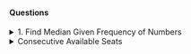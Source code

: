 #### Questions

<details> 
  <summary>1. Find Median Given Frequency of Numbers</summary>

```sql 
    select percentile_cont(0.5) within group (order by num) as median
    from (
        select num
        from numbers, generate_series(1, frequency) -- cross join 
        -- will create rows for each num value equal to its corresponding frequency
        -- SELECT * FROM table1 CROSS JOIN table2 no condition is required - it generates all combinations 
        )
```

GENERATE_SERIES(start, stop, step)

1. If you don’t specify a step, it defaults to 1 for numbers or a day for timestamps.\
2. It returns a set of values from start to stop, inclusive, incrementing by step.
```sql 
SELECT * FROM GENERATE_SERIES('2023-01-01'::date, '2023-01-05'::date, '1 day'::interval)
--tweak the interval to hours, month

select Cast(generate_series(timestamp '2012-08-01',
			'2012-08-31','1 day') as date) as date
```

PERCENTILE_CONT(fraction) WITHIN GROUP (ORDER BY column)

PERCENTILE_CONT is a PostgreSQL aggregate function used to calculate a percentile value from an ordered set of data, assuming a continuous distribution

Unlike PERCENTILE_DISC (which picks an actual value from the dataset)PERCENTILE_CONT interpolates between values if the exact percentile doesn’t correspond to a specific data point

WITHIN GROUP syntax is part of PostgreSQL’s ordered-set aggregate functions, of which PERCENTILE_CONT is one.

These functions operate on a group of rows (like regular aggregates such as SUM or AVG), but they also need an internal ordering for each group to compute their result.\
WITHIN GROUP (ORDER BY ...) specifies that internal ordering for the function. It’s not about grouping rows like GROUP BY in the main query—it’s about how the values within the aggregation are sequenced.\
For PERCENTILE_CONT, this clause is mandatory because the function is defined as an ordered-set aggregate.
</details>

<details>
<summary> Consecutive Available Seats </summary>

```sql
select seat_id from 
(
select seat_id ,
lag(free, 1) over (order by seat_id) as prev_free,
lead(free, 1) over (order by seat_id) as next_free, 
free 
from Cinema 
) where free = 1 and( prev_free = 1 or  next_free =1 )

--- Second way 
SELECT seat_id
FROM (
    SELECT seat_id,
           free,
           SUM(free) OVER (ORDER BY seat_id
                           ROWS BETWEEN 1 PRECEDING AND 1 FOLLOWING) AS cnt
    FROM   Cinema
) AS t
WHERE free = 1 AND cnt >= 2;

```

<details>
<summary>585. Investments in 2016 </summary>
https://leetcode.com/problems/investments-in-2016/description/

```sql
-- got stuck in self join, should have though in this direction 

SELECT ROUND(SUM(tiv_2016)::NUMERIC,2) AS tiv_2016 
FROM Insurance 
WHERE (tiv_2015)
 IN (SELECT tiv_2015 FROM Insurance GROUP BY tiv_2015 HAVING COUNT(*) > 1) AND
(lat, lon) IN (SELECT lat, lon FROM Insurance GROUP BY lat,lon HAVING count(*) = 1)

```

